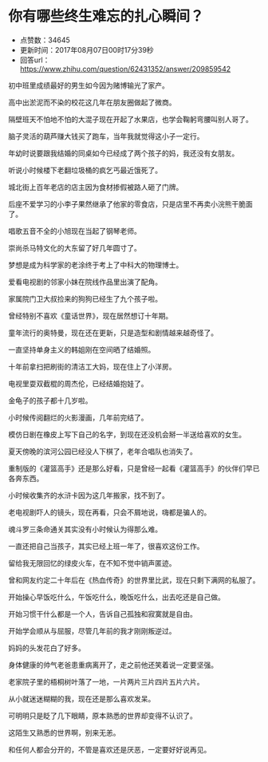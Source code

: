# 你有哪些终生难忘的扎心瞬间？
- 点赞数：34645
- 更新时间：2017年08月07日00时17分39秒
- 回答url：https://www.zhihu.com/question/62431352/answer/209859542
<body>
 <p data-pid="Kof7Rxpv">初中班里成绩最好的男生如今因为赌博输光了家产。</p>
 <p data-pid="SV6WH_kF">高中出淤泥而不染的校花这几年在朋友圈做起了微商。</p>
 <p data-pid="nb1inwBG">隔壁班天不怕地不怕的大混子现在开起了水果店，也学会鞠躬弯腰叫别人哥了。</p>
 <p data-pid="LjfE0X4x">脑子灵活的葫芦赚大钱买了跑车，当年我就觉得这小子一定行。</p>
 <p data-pid="ndA9Ap-E">年幼时说要跟我结婚的同桌如今已经成了两个孩子的妈，我还没有女朋友。</p>
 <p data-pid="_CfeHQnb">听说小时候楼下老翻垃圾桶的疯乞丐最近饿死了。</p>
 <p data-pid="5Eu4Glci">城北街上百年老店的店主因为食材掺假被路人砸了门牌。</p>
 <p data-pid="JKHYDLy2">后座不爱学习的小李子果然继承了他家的零食店，只是店里不再卖小浣熊干脆面了。</p>
 <p data-pid="e2KcwMCc">唱歌五音不全的小旭现在当起了钢琴老师。</p>
 <p data-pid="peILwhBY">崇尚杀马特文化的大东留了好几年圆寸了。</p>
 <p data-pid="3beU2f9C">梦想是成为科学家的老涂终于考上了中科大的物理博士。</p>
 <p data-pid="4K9NSTk7">爱看电视剧的邻家小妹在院线作品里出演了配角。</p>
 <p data-pid="P6K-95ll">家属院门卫大叔捡来的狗狗已经生了九个孩子啦。</p>
 <p data-pid="4vC-u_lg">曾经特别不喜欢《童话世界》，现在居然想订十年期。</p>
 <p data-pid="jvQ7WeBj">童年流行的奥特曼，现在还在更新，只是造型和剧情越来越奇怪了。</p>
 <p data-pid="_8DQ_uN1">一直坚持单身主义的韩姐刚在空间晒了结婚照。</p>
 <p data-pid="EKnLX0bX">十年前拿扫把刷街的清洁工大妈，现在住上了小洋房。</p>
 <p data-pid="9C6Fkkh6">电视里耍双截棍的周杰伦，已经结婚抱娃了。</p>
 <p data-pid="gwA0z4v6">金龟子的孩子都十几岁啦。</p>
 <p data-pid="L38uNmTc">小时候传阅翻烂的火影漫画，几年前完结了。</p>
 <p data-pid="GnGLsU8j">模仿日剧在橡皮上写下自己的名字，到现在还没机会掰一半送给喜欢的女生。</p>
 <p data-pid="CFJH0YK4">夏天傍晚的滨河公园已经没人下棋了，老年合唱队也消失了。</p>
 <p data-pid="yEXARMVI">重制版的《灌篮高手》还是那么好看，只是曾经一起看《灌篮高手》的伙伴们早已各奔东西。</p>
 <p data-pid="xMNM6aIQ">小时候收集齐的水浒卡因为这几年搬家，找不到了。</p>
 <p data-pid="fSf_nafQ">老电视剧吓人的镜头，现在再看，只会不屑地说，嗨都是骗人的。</p>
 <p data-pid="639kQUVS">魂斗罗三条命通关其实没有小时候认为得那么难。</p>
 <p data-pid="0BGcTFcG">一直还把自己当孩子，其实已经上班一年了，很喜欢这份工作。</p>
 <p data-pid="q8tR4pzI">留给我无限回忆的绿皮火车，在不知不觉中销声匿迹。</p>
 <p data-pid="0zUMj-33">曾和网友约定二十年后在《热血传奇》的世界里比武，现在只剩下满网的私服了。</p>
 <p data-pid="ZnTiGwKY">开始操心早饭吃什么，午饭吃什么，晚饭吃什么，出去吃还是自己做。</p>
 <p data-pid="8q3vigvm">开始习惯干什么都是一个人，告诉自己孤独和寂寞就是自由。</p>
 <p data-pid="1O4Bbxf1">开始学会顺从与屈服，尽管几年前的我才刚刚叛逆过。</p>
 <p data-pid="OXwflOe6">妈妈的头发花白了好多。</p>
 <p data-pid="23sla7eh">身体健康的帅气老爸患重病离开了，走之前他还笑着说一定要坚强。</p>
 <p data-pid="M4QZXrRk">老家院子里的梧桐树叶落了一地，一片两片三片四片五片六片。</p>
 <p data-pid="0sjeBqxX">从小就迷迷糊糊的我，现在还是那么喜欢发呆。</p>
 <p data-pid="4HU8NAnB">可明明只是眨了几下眼睛，原本熟悉的世界却变得不认识了。</p>
 <p data-pid="mH3dNUvm">这陌生又熟悉的世界啊，别来无恙。</p>
 <p data-pid="0RxbuarQ">和任何人都会分开的，不管是喜欢还是厌恶，一定要好好说再见。</p>
</body>